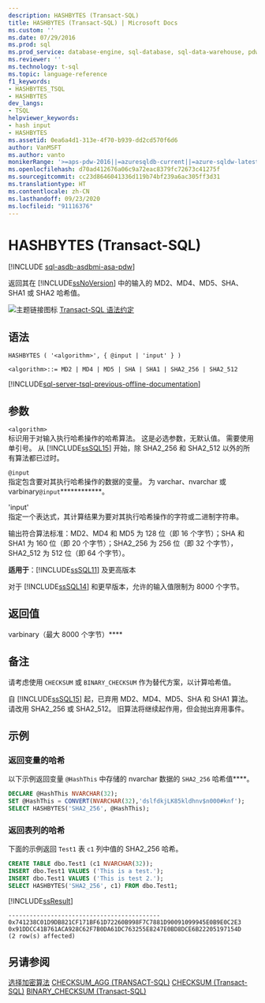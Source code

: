 ```yaml
---
description: HASHBYTES (Transact-SQL)
title: HASHBYTES (Transact-SQL) | Microsoft Docs
ms.custom: ''
ms.date: 07/29/2016
ms.prod: sql
ms.prod_service: database-engine, sql-database, sql-data-warehouse, pdw
ms.reviewer: ''
ms.technology: t-sql
ms.topic: language-reference
f1_keywords:
- HASHBYTES_TSQL
- HASHBYTES
dev_langs:
- TSQL
helpviewer_keywords:
- hash input
- HASHBYTES
ms.assetid: 0ea6a4d1-313e-4f70-b939-dd2cd570f6d6
author: VanMSFT
ms.author: vanto
monikerRange: '>=aps-pdw-2016||=azuresqldb-current||=azure-sqldw-latest||>=sql-server-2016||=sqlallproducts-allversions||>=sql-server-linux-2017||=azuresqldb-mi-current'
ms.openlocfilehash: d70ad412676a06c9a72eac8379fc72673c41275f
ms.sourcegitcommit: cc23d8646041336d119b74bf239a6ac305ff3d31
ms.translationtype: HT
ms.contentlocale: zh-CN
ms.lasthandoff: 09/23/2020
ms.locfileid: "91116376"
---
```

# <a name="hashbytes-transact-sql"></a>HASHBYTES (Transact-SQL)

[!INCLUDE [sql-asdb-asdbmi-asa-pdw](../../includes/applies-to-version/sql-asdb-asdbmi-asa-pdw.md)]

  返回其在 [!INCLUDE[ssNoVersion](../../includes/ssnoversion-md.md)] 中的输入的 MD2、MD4、MD5、SHA、SHA1 或 SHA2 哈希值。  
  
 ![主题链接图标](../../database-engine/configure-windows/media/topic-link.gif "“主题链接”图标") [Transact-SQL 语法约定](../../t-sql/language-elements/transact-sql-syntax-conventions-transact-sql.md)  
  
## <a name="syntax"></a>语法  
  
```syntaxsql
HASHBYTES ( '<algorithm>', { @input | 'input' } )  
  
<algorithm>::= MD2 | MD4 | MD5 | SHA | SHA1 | SHA2_256 | SHA2_512   
```  
  
[!INCLUDE[sql-server-tsql-previous-offline-documentation](../../includes/sql-server-tsql-previous-offline-documentation.md)]

## <a name="arguments"></a>参数

`<algorithm>`  
标识用于对输入执行哈希操作的哈希算法。 这是必选参数，无默认值。 需要使用单引号。 从 [!INCLUDE[ssSQL15](../../includes/sssql15-md.md)] 开始，除 SHA2_256 和 SHA2_512 以外的所有算法都已过时。  
  
`@input`  
指定包含要对其执行哈希操作的数据的变量。  为 varchar、nvarchar 或 varbinary`@input`************。  
  
'input'  
指定一个表达式，其计算结果为要对其执行哈希操作的字符或二进制字符串。  
  
 输出符合算法标准：MD2、MD4 和 MD5 为 128 位（即 16 个字节）；SHA 和 SHA1 为 160 位（即 20 个字节）；SHA2_256 为 256 位（即 32 个字节），SHA2_512 为 512 位（即 64 个字节）。  
  
**适用于**：[!INCLUDE[ssSQL11](../../includes/sssql11-md.md)] 及更高版本
  
 对于 [!INCLUDE[ssSQL14](../../includes/sssql14-md.md)] 和更早版本，允许的输入值限制为 8000 个字节。  
  
## <a name="return-value"></a>返回值  
 varbinary（最大 8000 个字节）****  

## <a name="remarks"></a>备注  
请考虑使用 `CHECKSUM` 或 `BINARY_CHECKSUM` 作为替代方案，以计算哈希值。

自 [!INCLUDE[ssSQL15](../../includes/sssql15-md.md)] 起，已弃用 MD2、MD4、MD5、SHA 和 SHA1 算法。 请改用 SHA2_256 或 SHA2_512。 旧算法将继续起作用，但会抛出弃用事件。

## <a name="examples"></a>示例  
### <a name="return-the-hash-of-a-variable"></a>返回变量的哈希  
 以下示例返回变量 `@HashThis` 中存储的 nvarchar 数据的 `SHA2_256` 哈希值****。  
  
```sql  
DECLARE @HashThis NVARCHAR(32);  
SET @HashThis = CONVERT(NVARCHAR(32),'dslfdkjLK85kldhnv$n000#knf');  
SELECT HASHBYTES('SHA2_256', @HashThis);  
```  
  
### <a name="return-the-hash-of-a-table-column"></a>返回表列的哈希  
 下面的示例返回 `Test1` 表 `c1` 列中值的 SHA2_256 哈希。  
  
```sql  
CREATE TABLE dbo.Test1 (c1 NVARCHAR(32));  
INSERT dbo.Test1 VALUES ('This is a test.');  
INSERT dbo.Test1 VALUES ('This is test 2.');  
SELECT HASHBYTES('SHA2_256', c1) FROM dbo.Test1;  
```  
  
 [!INCLUDE[ssResult](../../includes/ssresult-md.md)]  
  
```  
-------------------------------------------  
0x741238C01D9DB821CF171BF61D72260B998F7C7881D90091099945E0B9E0C2E3 
0x91DDCC41B761ACA928C62F7B0DA61DC763255E8247E0BD8DCE6B22205197154D  
(2 row(s) affected)  
```  
  
## <a name="see-also"></a>另请参阅  
[选择加密算法](../../relational-databases/security/encryption/choose-an-encryption-algorithm.md)
[CHECKSUM_AGG &#40;TRANSACT-SQL&#41;](../../t-sql/functions/checksum-agg-transact-sql.md)
[CHECKSUM &#40;Transact-SQL&#41;](../../t-sql/functions/checksum-transact-sql.md)
[BINARY_CHECKSUM  &#40;Transact-SQL&#41;](../../t-sql/functions/binary-checksum-transact-sql.md)
